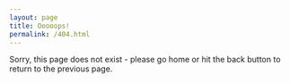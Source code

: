 ```yaml
---
layout: page
title: Ooooops!
permalink: /404.html
---
```


Sorry, this page does not exist - please go home or hit the back button to return to the previous page.
